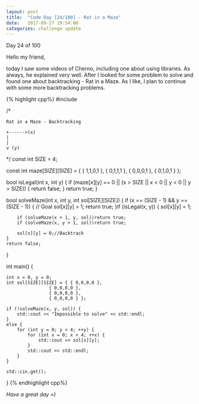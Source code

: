 ```yaml
---
layout: post
title:  "Code Day [24/100] - Rat in a Maze"
date:   2017-09-27 19:54:00
categories: challenge update
---
```


Day 24 of 100

Hello my friend,

today I saw some videos of Cherno, including one about using libraries. As always, he explained very well. After I looked for some problem to solve and found one about backtracking - Rat in a Maze. As I like, I plan to continue with some more backtracking problems.

{% highlight cpp%}
#include <iostream>

/*
	
	Rat in a Maze - Backtracking

	+------>(x)
	|
	|
	v (y)
	
*/
const int SIZE = 4;

const int maze[SIZE][SIZE] = { { 1,1,0,1 },
							{ 0,1,1,1 },
							{ 0,0,0,1 },
							{ 0,1,0,1 } };

bool isLegal(int x, int y) {
	if (maze[x][y] == 0 || (x > SIZE || x < 0 || y < 0 || y > SIZE)) {
		return false;
	}
	return true;
}

bool solveMaze(int x, int y, int sol[SIZE][SIZE]) {
	if (x == (SIZE - 1) && y == (SIZE - 1)) { // Goal
		sol[x][y] = 1;
		return true;
	}if (isLegal(x, y)) {
		sol[x][y] = 1;

		if (solveMaze(x + 1, y, sol))return true;
		if (solveMaze(x, y + 1, sol))return true;

		sol[x][y] = 0;//Backtrack
	}
	return false;
}

int main() {

	int x = 0, y = 0;
	int sol[SIZE][SIZE] = { { 0,0,0,0 },
					{ 0,0,0,0 },
					{ 0,0,0,0 },
					{ 0,0,0,0 } };
	
	if (!solveMaze(x, y, sol)) {
		std::cout << "Impossible to solve" << std::endl;
	}
	else {
		for (int y = 0; y < 4; ++y) {
			for (int x = 0; x < 4; ++x) {
				std::cout << sol[x][y];
			}
			std::cout << std::endl;
		}
	}

	std::cin.get();
}
{% endhighlight cpp%}


_Have a great day =)_
